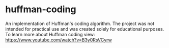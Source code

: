 # huffman-coding
An implementation of Huffman's coding algorithm. The project was not intended for practical use and was created solely for educational purposes. 
To learn more about Huffman coding view: https://www.youtube.com/watch?v=B3y0RsVCyrw
